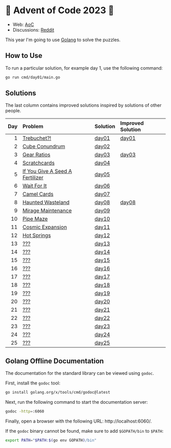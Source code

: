 # 🎄 Advent of Code 2023 🎄

* Web: [AoC](https://adventofcode.com/2023)
* Discussions: [Reddit](https://www.reddit.com/r/adventofcode)

This year I'm going to use [Golang](https://golang.org/) to solve the puzzles.

## How to Use
To run a particular solution, for example day 1, use the following command:

```bash
go run cmd/day01/main.go
```

## Solutions
The last column contains improved solutions inspired by solutions of other people.

| Day | Problem                                                                | Solution                   | Improved Solution                   |
|----:|:-----------------------------------------------------------------------|:---------------------------|:------------------------------------|
|   1 | [Trebuchet?!](https://adventofcode.com/2023/day/1)                     | [day01](cmd/day01/main.go) | [day01](cmd/day01-improved/main.go) |
|   2 | [Cube Conundrum](https://adventofcode.com/2023/day/2)                  | [day02](cmd/day02/main.go) |                                     |
|   3 | [Gear Ratios](https://adventofcode.com/2023/day/3)                     | [day03](cmd/day03/main.go) | [day03](cmd/day03-improved/main.go) |
|   4 | [Scratchcards](https://adventofcode.com/2023/day/4)                    | [day04](cmd/day04/main.go) |                                     |
|   5 | [If You Give A Seed A Fertilizer](https://adventofcode.com/2023/day/5) | [day05](cmd/day05/main.go) |                                     |
|   6 | [Wait For It](https://adventofcode.com/2023/day/6)                     | [day06](cmd/day06/main.go) |                                     |
|   7 | [Camel Cards](https://adventofcode.com/2023/day/7)                     | [day07](cmd/day07/main.go) |                                     |
|   8 | [Haunted Wasteland](https://adventofcode.com/2023/day/8)               | [day08](cmd/day08/main.go) | [day08](cmd/day08-improved/main.go) |
|   9 | [Mirage Maintenance](https://adventofcode.com/2023/day/9)              | [day09](cmd/day09/main.go) |                                     |
|  10 | [Pipe Maze](https://adventofcode.com/2023/day/10)                      | [day10](cmd/day10/main.go) |                                     |
|  11 | [Cosmic Expansion](https://adventofcode.com/2023/day/11)               | [day11](cmd/day11/main.go) |                                     |
|  12 | [Hot Springs](https://adventofcode.com/2023/day/12)                    | [day12](cmd/day12/main.go) |                                     |
|  13 | [???](https://adventofcode.com/2023/day/13)                            | [day13](cmd/day13/main.go) |                                     |
|  14 | [???](https://adventofcode.com/2023/day/14)                            | [day14](cmd/day14/main.go) |                                     |
|  15 | [???](https://adventofcode.com/2023/day/15)                            | [day15](cmd/day15/main.go) |                                     |
|  16 | [???](https://adventofcode.com/2023/day/16)                            | [day16](cmd/day16/main.go) |                                     |
|  17 | [???](https://adventofcode.com/2023/day/17)                            | [day17](cmd/day17/main.go) |                                     |
|  18 | [???](https://adventofcode.com/2023/day/18)                            | [day18](cmd/day18/main.go) |                                     |
|  19 | [???](https://adventofcode.com/2023/day/19)                            | [day19](cmd/day19/main.go) |                                     |
|  20 | [???](https://adventofcode.com/2023/day/20)                            | [day20](cmd/day20/main.go) |                                     |
|  21 | [???](https://adventofcode.com/2023/day/21)                            | [day21](cmd/day21/main.go) |                                     |
|  22 | [???](https://adventofcode.com/2023/day/22)                            | [day22](cmd/day22/main.go) |                                     |
|  23 | [???](https://adventofcode.com/2023/day/23)                            | [day23](cmd/day23/main.go) |                                     |
|  24 | [???](https://adventofcode.com/2023/day/24)                            | [day24](cmd/day24/main.go) |                                     |
|  25 | [???](https://adventofcode.com/2023/day/25)                            | [day25](cmd/day25/main.go) |                                     |

## Golang Offline Documentation
The documentation for the standard library can be viewed using `godoc`.

First, install the `godoc` tool:

```bash
go install golang.org/x/tools/cmd/godoc@latest
```

Next, run the following command to start the documentation server:

```bash
godoc -http=:6060
```

Finally, open a browser with the following URL: http://localhost:6060/.

If the `godoc` binary cannot be found, make sure to add `$GOPATH/bin` to `$PATH`:
```bash
export PATH="$PATH:$(go env GOPATH)/bin"
```
